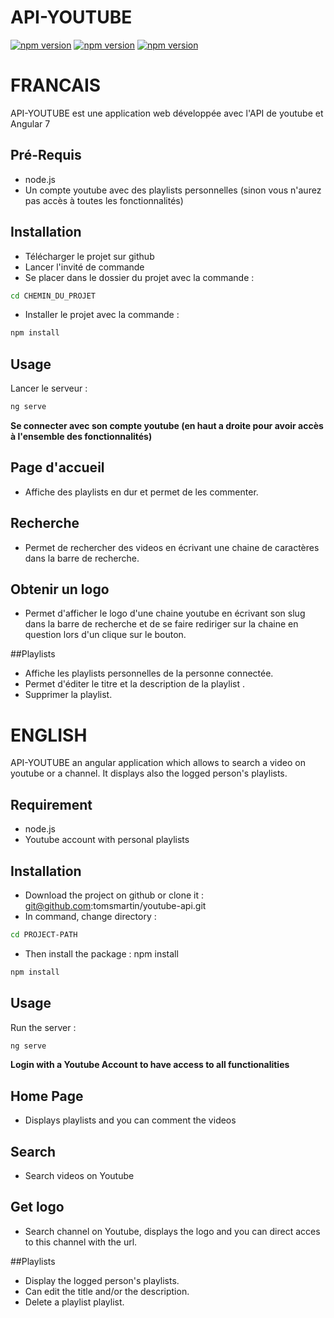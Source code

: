 # API-YOUTUBE
[![npm version](https://img.shields.io/badge/node.js-10.15.0-green.svg)](https://img.shields.io/badge/node.js-10.15.0-green.svg) [![npm version](https://img.shields.io/badge/npm%20package-7.0.6-green.svg)](https://img.shields.io/badge/npm%20package-7.0.6-green.svg) [![npm version](https://img.shields.io/appveyor/ci/:user/:repo.svg)](https://img.shields.io/appveyor/ci/:user/:repo.svg)



# FRANCAIS



API-YOUTUBE est une application web développée avec l'API de youtube et Angular 7

## Pré-Requis
- node.js
- Un compte youtube avec des playlists personnelles (sinon vous n'aurez pas accès à toutes les fonctionnalités)

## Installation

- Télécharger le projet sur github
- Lancer l'invité de commande
- Se placer dans le dossier du projet avec la commande :

```bash
cd CHEMIN_DU_PROJET
```
- Installer le projet avec la commande :

```bash
npm install
```

## Usage
Lancer le serveur :
```python
ng serve
```

**Se connecter avec son compte youtube (en haut a droite pour avoir accès à l'ensemble des fonctionnalités)**

## Page d'accueil
- Affiche des playlists en dur et permet de les commenter.

## Recherche
- Permet de rechercher des videos en écrivant une chaine de caractères dans la barre de recherche.

## Obtenir un logo
- Permet d'afficher le logo d'une chaine youtube en écrivant son slug dans la barre de recherche et de se faire rediriger sur la chaine en question lors d'un clique sur le bouton.

##Playlists
- Affiche les playlists personnelles de la personne connectée.
- Permet d'éditer le titre et la description de la playlist .
- Supprimer la playlist.






# ENGLISH


API-YOUTUBE an angular application which allows to search a video on youtube or a channel. It displays also the logged person's playlists.

## Requirement
- node.js
- Youtube account with personal playlists

## Installation

- Download the project on github or clone it : git@github.com:tomsmartin/youtube-api.git
- In command, change directory : 
```bash
cd PROJECT-PATH
```
- Then install the package : npm install

```bash
npm install
```

## Usage
Run the server :
```python
ng serve
```

**Login with a Youtube Account to have access to all functionalities**

## Home Page
- Displays playlists and you can comment the videos

## Search
- Search videos on Youtube

## Get logo
- Search channel on Youtube, displays the logo and you can direct acces to this channel with the url.

##Playlists
- Display the logged person's playlists.
- Can edit the title and/or the description.
- Delete a playlist playlist.




